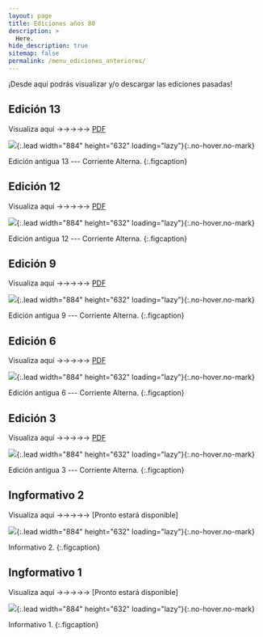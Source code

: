 ```yaml
---
layout: page
title: Ediciones años 80
description: >
  Here.
hide_description: true
sitemap: false
permalink: /menu_ediciones_anteriores/
---
```


¡Desde aquí podrás visualizar y/o descargar las ediciones pasadas!

## Edición 13

Visualiza aquí &rarr;&rarr;&rarr;&rarr;&rarr; [PDF](/assets/pdf/edicion_antigua_13.pdf) 

![](/assets/img/CA/periodicos/edicion_antigua_13.png){:.lead width="884" height="632" loading="lazy"}{:.no-hover.no-mark}

Edición antigua 13 --- Corriente Alterna.
{:.figcaption}

## Edición 12

Visualiza aquí &rarr;&rarr;&rarr;&rarr;&rarr; [PDF](/assets/pdf/edicion_antigua_12.pdf) 

![](/assets/img/CA/periodicos/edicion_antigua_12.png){:.lead width="884" height="632" loading="lazy"}{:.no-hover.no-mark}

Edición antigua 12 --- Corriente Alterna.
{:.figcaption}

## Edición 9

Visualiza aquí &rarr;&rarr;&rarr;&rarr;&rarr; [PDF](/assets/pdf/edicion_antigua_9.pdf) 

![](/assets/img/CA/periodicos/edicion_antigua_9.png){:.lead width="884" height="632" loading="lazy"}{:.no-hover.no-mark}

Edición antigua 9 --- Corriente Alterna.
{:.figcaption}

## Edición 6

Visualiza aquí &rarr;&rarr;&rarr;&rarr;&rarr; [PDF](/assets/pdf/edicion_antigua_6.pdf) 

![](/assets/img/CA/periodicos/edicion_antigua_6.png){:.lead width="884" height="632" loading="lazy"}{:.no-hover.no-mark}

Edición antigua 6 --- Corriente Alterna.
{:.figcaption}

## Edición 3

Visualiza aquí &rarr;&rarr;&rarr;&rarr;&rarr; [PDF](/assets/pdf/edicion_antigua_3.pdf) 

![](/assets/img/CA/periodicos/edicion_antigua_3.png){:.lead width="884" height="632" loading="lazy"}{:.no-hover.no-mark}

Edición antigua 3 --- Corriente Alterna.
{:.figcaption}

## Ingformativo 2

Visualiza aquí &rarr;&rarr;&rarr;&rarr;&rarr; [Pronto estará disponible]  

![](/assets/img/CA/periodicos/ingformativo2.png){:.lead width="884" height="632" loading="lazy"}{:.no-hover.no-mark}

Informativo 2.
{:.figcaption}

## Ingformativo 1

Visualiza aquí &rarr;&rarr;&rarr;&rarr;&rarr; [Pronto estará disponible] 

![](/assets/img/CA/periodicos/ingformativo1.png){:.lead width="884" height="632" loading="lazy"}{:.no-hover.no-mark}

Informativo 1.
{:.figcaption}